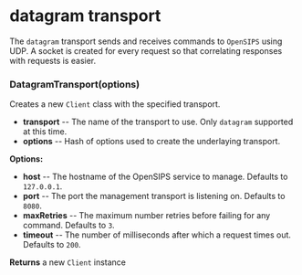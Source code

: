 datagram transport
==================

The `datagram` transport sends and receives commands to `OpenSIPS` using UDP.
A socket is created for every request so that correlating responses with requests
is easier.


### DatagramTransport(options)

Creates a new `Client` class with the specified transport.

  + **transport** -- The name of the transport to use. Only `datagram` supported at this time.
  + **options** -- Hash of options used to create the underlaying transport.

**Options:**
  + **host** -- The hostname of the OpenSIPS service to manage. Defaults to `127.0.0.1`.
  + **port** -- The port the management transport is listening on. Defaults to `8080`.
  + **maxRetries** -- The maximum number retries before failing for any command. Defaults to `3`.
  + **timeout** -- The number of milliseconds after which a request times out. Defaults to `200`.

**Returns** a new `Client` instance
